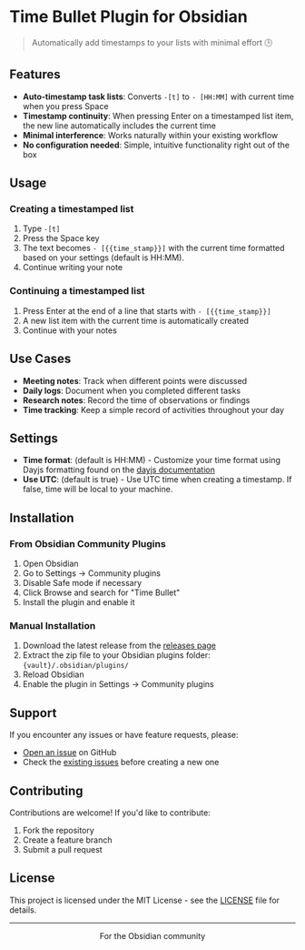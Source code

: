 # Time Bullet Plugin for Obsidian

> Automatically add timestamps to your lists with minimal effort 🕒

## Features

- **Auto-timestamp task lists**: Converts `-[t]` to `- [HH:MM]` with current time when you press Space
- **Timestamp continuity**: When pressing Enter on a timestamped list item, the new line automatically includes the
  current time
- **Minimal interference**: Works naturally within your existing workflow
- **No configuration needed**: Simple, intuitive functionality right out of the box

## Usage

### Creating a timestamped list

1. Type `-[t]`
2. Press the Space key
3. The text becomes `- [{{time_stamp}}]` with the current time formatted based on your settings (default is HH:MM).
4. Continue writing your note

### Continuing a timestamped list

1. Press Enter at the end of a line that starts with `- [{{time_stamp}}]`
2. A new list item with the current time is automatically created
3. Continue with your notes

## Use Cases

- **Meeting notes**: Track when different points were discussed
- **Daily logs**: Document when you completed different tasks
- **Research notes**: Record the time of observations or findings
- **Time tracking**: Keep a simple record of activities throughout your day

## Settings

- **Time format**: (default is HH:MM) - Customize your time format using Dayjs formatting found on the [dayjs documentation](https://day.js.org/docs/en/display/format)
- **Use UTC**: (default is true) - Use UTC time when creating a timestamp. If false, time will be local to your machine.

## Installation

### From Obsidian Community Plugins

1. Open Obsidian
2. Go to Settings → Community plugins
3. Disable Safe mode if necessary
4. Click Browse and search for "Time Bullet"
5. Install the plugin and enable it

### Manual Installation

1. Download the latest release from
   the [releases page](https://github.com/pedrogdn/obsidian-time-bullet-plugin/releases)
2. Extract the zip file to your Obsidian plugins folder: `{vault}/.obsidian/plugins/`
3. Reload Obsidian
4. Enable the plugin in Settings → Community plugins

## Support

If you encounter any issues or have feature requests, please:

- [Open an issue](https://github.com/pedrogdn/obsidian-time-bullet-plugin/issues) on GitHub
- Check the [existing issues](https://github.com/pedrogdn/obsidian-time-bullet-plugin/issues) before creating a new one

## Contributing

Contributions are welcome! If you'd like to contribute:

1. Fork the repository
2. Create a feature branch
3. Submit a pull request

## License

This project is licensed under the MIT License - see the [LICENSE](LICENSE) file for details.

---

<p align="center">For the Obsidian community</p>

